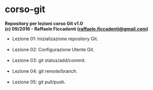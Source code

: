 # corso-git
<strong>Repository per lezioni corso Git v1.0</strong>
<br>
<strong>(c) 09/2016 - Raffaele Ficcadenti (<a href="mailto:raffaele.ficcadenti@gmail.com">raffaele.ficcadenti@gmail.com</a>) </strong>
<ul>
  <li>Lezione 01: Inizializazione repository Git.</li>
  <br>
  <li>Lezione 02: Configurazione Utente Git.</li>
  <br>
  <li>Lezione 03: git status/add/commit.</li>
  <br>
  <li>Lezione 04: git remote/branch.</li>
  <br>
  <li>Lezione 05: git pull/push.</li>
</ul>
